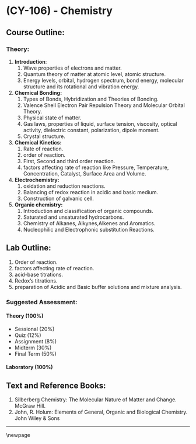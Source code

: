 # **(CY-106) - Chemistry**

## **Course Outline:**

### **Theory:**

1. **Introduction**: 
   1. Wave properties of electrons and matter.
   2. Quantum theory of matter at atomic level, atomic structure. 
   3. Energy levels, orbital, hydrogen spectrum, bond energy, molecular structure and its rotational and vibration energy.
2. **Chemical Bonding:** 
   1. Types of Bonds, Hybridization and Theories of Bonding. 
   2. Valence Shell Electron Pair Repulsion Theory and Molecular Orbital Theory.
   3. Physical state of matter. 
   4. Gas laws, properties of liquid, surface tension, viscosity, optical activity, dielectric constant, polarization, dipole moment.
   5. Crystal structure.
3. **Chemical Kinetics:**
   1. Rate of reaction.
   2. order of reaction. 
   3. First, Second and third order reaction.
   4. factors affecting rate of reaction like Pressure, Temperature, Concentration, Catalyst, Surface Area and Volume.
4. **Electrochemistry:** 
   1. oxidation and reduction reactions.
   2. Balancing of redox reaction in acidic and basic medium. 
   3. Construction of galvanic cell. 
5. **Organic chemistry:** 
   1. Introduction and classification of organic compounds.
   2. Saturated and unsaturated hydrocarbons. 
   3. Chemistry of Alkanes, Alkynes,Alkenes and Aromatics. 
   4. Nucleophilic and Electrophonic substitution Reactions.
   
## **Lab Outline:**
1. Order of reaction.
2. factors affecting rate of reaction.
3. acid-base titrations.
4. Redox’s titrations.
5. preparation of Acidic and Basic buffer solutions and mixture analysis.

### **Suggested Assessment:**

#### **Theory (100%)**

- Sessional (20%)
- Quiz (12%)
- Assignment (8%)
- Midterm (30%)
- Final Term (50%)

#### **Laboratory (100%)**

## **Text and Reference Books:**
1. Silberberg Chemistry: The Molecular Nature of Matter and Change. McGraw Hill.
1. John, R. Holum: Elements of General, Organic and Biological Chemistry. John Wiley & Sons
___
\newpage
